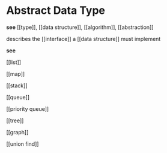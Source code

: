 # Abstract Data Type

**see** [[type]], [[data structure]], [[algorithm]], [[abstraction]]

describes the [[interface]] a [[data structure]] must implement

**see**

[[list]]

[[map]]

[[stack]]

[[queue]]

[[priority queue]]

[[tree]]

[[graph]]

[[union find]]
